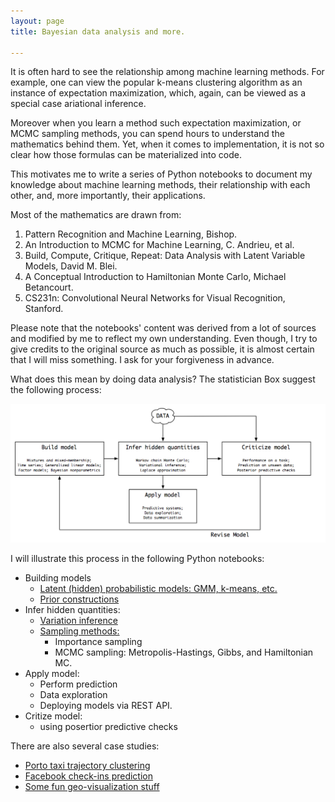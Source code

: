 ```yaml
---
layout: page
title: Bayesian data analysis and more.

---
```

It is often hard to see the relationship among machine learning methods. For example, one can view the popular k-means clustering algorithm as an instance of expectation maximization, which, again, can be viewed as a special case ariational inference. 

Moreover when you learn a method such expectation maximization, or MCMC sampling methods, you can spend hours to understand the mathematics behind them. Yet, when it comes to implementation, it is not so clear how those formulas can be materialized into code.

This motivates me to write a series of Python notebooks to document my knowledge about machine learning methods, their relationship with each other, and, more importantly, their applications. 

Most of the mathematics are drawn from:

 1. Pattern Recognition and Machine Learning, Bishop.
 2. An Introduction to MCMC for Machine Learning, C. Andrieu, et al.
 3. Build, Compute, Critique, Repeat: Data Analysis with Latent Variable Models, David M. Blei.
 4. A Conceptual Introduction to Hamiltonian Monte Carlo, Michael Betancourt.
 5. CS231n: Convolutional Neural Networks for Visual Recognition, Stanford.

Please note that the notebooks' content was derived from a lot of sources and modified by me to reflect my own understanding. Even though, I try to give credits to the original source as much as possible, it is almost certain that I will miss something. I ask for your forgiveness in advance.


What does this mean by doing data analysis? The statistician Box suggest the following process:

![Box loop](/assets/gfx/box_model.png)

I will illustrate this process in the following Python notebooks:


- Building models
	- [Latent (hidden) probabilistic models: GMM, k-means, etc.](/pages/demos/em.html)
	- [Prior constructions](/pages/demos/prior_construction.html)
- Infer hidden quantities:
	- [Variation inference](/pages/demos/variational_inference.html)
	- [Sampling methods:](/pages/demos/MCMC_inference.html) 
		- Importance sampling
		- MCMC sampling: Metropolis-Hastings, Gibbs, and Hamiltonian MC.
- Apply model:
	- Perform prediction
	- Data exploration
	- Deploying models via REST API.
- Critize model:
	- using posertior predictive checks

There are also several case studies:

- [Porto taxi trajectory clustering](/pages/demos/porto.html)
- [Facebook check-ins prediction](/pages/demos/facebook.html)
- [Some fun geo-visualization stuff](/pages/demos/towers.html)

